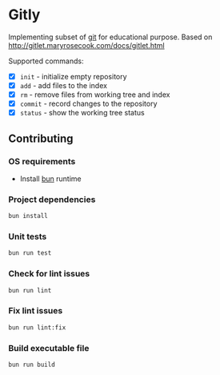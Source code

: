 # Gitly

Implementing subset of [git](https://git-scm.com/) for educational purpose. Based on http://gitlet.maryrosecook.com/docs/gitlet.html

Supported commands:

- [x] `init` - initialize empty repository
- [x] `add` - add files to the index
- [x] `rm` - remove files from working tree and index
- [x] `commit` - record changes to the repository
- [x] `status` - show the working tree status

## Contributing

### OS requirements

- Install [bun](https://bun.sh/) runtime

### Project dependencies

```bash
bun install
```

### Unit tests

```bash
bun run test
```

### Check for lint issues

```bash
bun run lint
```

### Fix lint issues

```bash
bun run lint:fix
```

### Build executable file

```bash
bun run build
```
